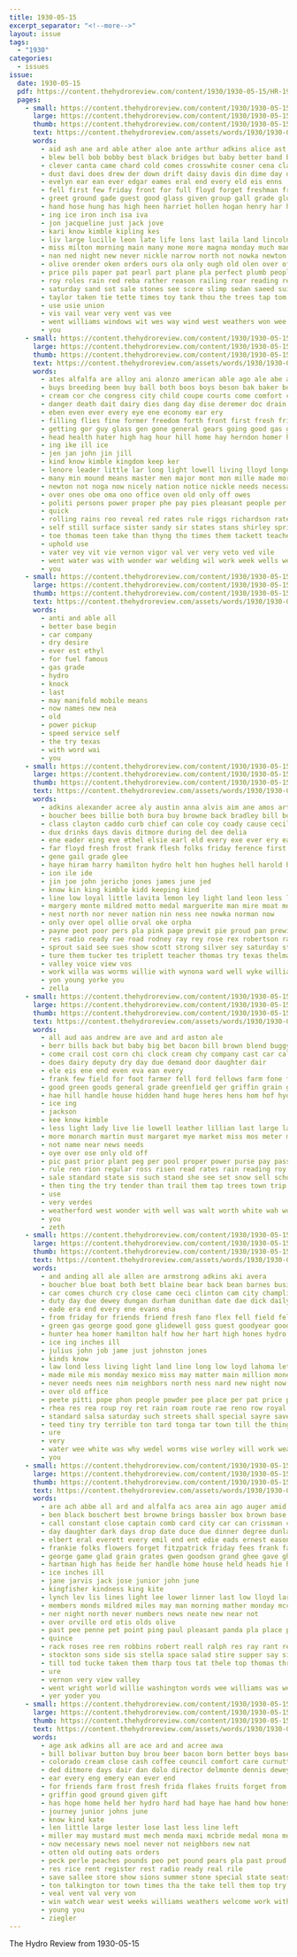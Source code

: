 ```yaml
---
title: 1930-05-15
excerpt_separator: "<!--more-->"
layout: issue
tags:
  - "1930"
categories:
  - issues
issue:
  date: 1930-05-15
  pdf: https://content.thehydroreview.com/content/1930/1930-05-15/HR-1930-05-15.pdf
  pages:
    - small: https://content.thehydroreview.com/content/1930/1930-05-15/small/HR-1930-05-15-01.jpg
      large: https://content.thehydroreview.com/content/1930/1930-05-15/large/HR-1930-05-15-01.jpg
      thumb: https://content.thehydroreview.com/content/1930/1930-05-15/thumbnails/HR-1930-05-15-01.jpg
      text: https://content.thehydroreview.com/assets/words/1930/1930-05-15/HR-1930-05-15-01.txt
      words:
        - aid ash ane ard able ather aloe ante arthur adkins alice ast appleman ary acree archer ago ally addi arche all are ave and aria
        - blew bell bob bobby best black bridges but baby better band boy bisnette buy bert brought bet bella bands back ball been bath bie bud boob both bill blown big
        - clever canta came chard cold comes crosswhite cosner cena class choi company cody close cash craig con cabot
        - dust davi does drew der down drift daisy davis din dime day dance days date david deere dare director
        - evelyn ear ean ever edgar eames eral end every eld eis enns
        - fell first few friday front for full floyd forget freshman from fresh filling felt fire forrest fite frances ford fred fine fer fiss friend farni flood felton frost fie
        - greet ground gade guest good glass given group gall grade glory gara guise george glen
        - hand hose hung has high heen harriet hollen hogan henry har hed hie hess haya house henke hydro hail hin had howard her heading hen heart honor home hafer harry held
        - ing ice iron inch isa iva
        - jon jacqueline just jack jove
        - kari know kimble kipling kes
        - liv large lucille leon late life lons last laila land lincoln low like lemon laughter
        - miss milton morning main many mone more magna monday much man men made misty most moore may mathe meta middle mine maid matter mers marvel mile merry mess miller music mill mura mae miles
        - nan ned night new never nickle narrow north not nowka newton niece numbers nims nas now necessary
        - olive orender oken orders ours ola only ough old olen over off
        - price pils paper pat pearl part plane pla perfect plumb people pink past present pounds public polite peat points president posta pool prayer pope place peer post pay
        - roy roles rain red reba rather reason railing roar reading ren rose reber roses rest raia rear render rosemary rae
        - saturday sand sot sale stones see score slimp sedan saeed suitor service son sei soul said stage shantz solo simmons spar sallee susie stella she sorrow sole speake seen soon staples sons standing shall spies station street sugar such smith stange shown step say storm stockton sunday school spanish sor sais shea sat stom sam sun shows south stroke stevens second
        - taylor taken tie tette times toy tank thou the trees tap tom thad talent thiele tin thing ting till ted tha thomas town tudor tho takes ten tant them then tea
        - use usie union
        - vis vail vear very vent vas vee
        - went williams windows wit wes way wind west weathers won wee waller wynona willis warkentin washington wire white wife wing ways weeks week wool will wheat wyss wat worm well willa weather wayne with wan walker was water
        - you
    - small: https://content.thehydroreview.com/content/1930/1930-05-15/small/HR-1930-05-15-02.jpg
      large: https://content.thehydroreview.com/content/1930/1930-05-15/large/HR-1930-05-15-02.jpg
      thumb: https://content.thehydroreview.com/content/1930/1930-05-15/thumbnails/HR-1930-05-15-02.jpg
      text: https://content.thehydroreview.com/assets/words/1930/1930-05-15/HR-1930-05-15-02.txt
      words:
        - ates alfalfa are alloy ani alonzo american able ago ale abe all aim august ard and ason ather america awe ain arma
        - buys breeding been buy ball both boos boys beson bak baker boese better but bey bright bring bran best breed butter barnes barn battle britain bill baldwin bese bones back bread
        - cream cor che congress city child coupe courts come comfort clerk choice caddo cooling court cost clear cure cough certain came conta cousin college clyde can colson canada cellars corners cake
        - danger death dait dairy dies dang day dise deremer doc drain dinner during days dant
        - eben even ever every eye ene economy ear ery
        - filling flies fine former freedom forth front first fresh friday frank farm from fix farmer found favor fruit for
        - getting gor guy glass gen gone general gears going good gas gover grain guest ger germ goods govern george gillett
        - head health hater high hag hour hill home hay herndon homer holmes how harris him her hue hafer hard hydro has house hinton
        - ing ike ill ice
        - jen jan john jin jill
        - kind know kimble kingdom keep ker
        - lenore leader little lar long light lowell living lloyd longest laws lack let lower law lis land leo lees life low look
        - many min mound means master men major mont mon mille made more most miller miles munch may middle monday mineral man
        - newton not noga now nicely nation notice nickle needs necessary neeley new nutter
        - over ones obe oma ono office oven old only off owes
        - politi persons power proper phe pay pies pleasant people per president person ports pork pow patience pretty public price piles pro past
        - quick
        - rolling rains roo reveal red rates rule riggs richardson rate roy reg rear reason reasons run ren rain rickets roller ross
        - self still surface sister sandy sir states stans shirley spring she station sunday six stockton sane set sunshine state setting sedan springs stone sickles school see supp stables sheriff steel such service summer standley shock sun sack session speech sos serena seats sick
        - toe thomas teen take than thyng tho times them tackett teacher tates the tudor tes tary tate tar tillman takes taste town
        - uphold use
        - vater vey vit vie vernon vigor val ver very veto ved vile
        - went water was with wonder war welding wil work week wells well wide wife windows warn will ward while
        - you
    - small: https://content.thehydroreview.com/content/1930/1930-05-15/small/HR-1930-05-15-03.jpg
      large: https://content.thehydroreview.com/content/1930/1930-05-15/large/HR-1930-05-15-03.jpg
      thumb: https://content.thehydroreview.com/content/1930/1930-05-15/thumbnails/HR-1930-05-15-03.jpg
      text: https://content.thehydroreview.com/assets/words/1930/1930-05-15/HR-1930-05-15-03.txt
      words:
        - anti and able all
        - better base begin
        - car company
        - dry desire
        - ever est ethyl
        - for fuel famous
        - gas grade
        - hydro
        - knock
        - last
        - may manifold mobile means
        - now names new nea
        - old
        - power pickup
        - speed service self
        - the try texas
        - with word wai
        - you
    - small: https://content.thehydroreview.com/content/1930/1930-05-15/small/HR-1930-05-15-04.jpg
      large: https://content.thehydroreview.com/content/1930/1930-05-15/large/HR-1930-05-15-04.jpg
      thumb: https://content.thehydroreview.com/content/1930/1930-05-15/thumbnails/HR-1930-05-15-04.jpg
      text: https://content.thehydroreview.com/assets/words/1930/1930-05-15/HR-1930-05-15-04.txt
      words:
        - adkins alexander acree aly austin anna alvis aim ane amos arthur and ani are
        - boucher bees billie both bura buy browne back bradley bill boys business bel been brow bartley bae bus basket barnard ball butler brought but best
        - class clayton caddo curb chief can cole coy coady cause cecil comment chloe couch chester cant court cal coop calle charley city colle carmen college clyde clarence charles cine
        - dux drinks days davis ditmore during del dee delia
        - ene eader eing eve ethel elsie earl eld every exe ever ery ear ellen
        - far floyd fresh frost frank flesh folks friday ference first fruit farmer frances felton fountain from for florence full fitzpatrick few fess
        - gene gail grade glee
        - haye hiram harry hamilton hydro helt hon hughes hell harold heger hin has had helen hinton honor
        - ion ile ide
        - jin joe john jericho jones james june jed
        - know kin king kimble kidd keeping kind
        - line low loyal little lavita lemon ley light land leon less love ligh large loving last lewis lloyd luther losing lee life lae live
        - margery monte mildred motto medal marguerite man mire moat mond martha mat moore members may merle meats more mustard miller mers men much mince ming melba
        - nest north nor never nation nin ness nee nowka norman now
        - only over opel ollie orval oke orpha
        - payne peot poor pers pla pink page prewit pie proud pan prewitt pei people place proper
        - res radio ready rae road rodney ray rey rose rex robertson ralph row richart room raymond rack reber
        - sprout said see sues show scott strong silver sey saturday staples store shirk seen sher standard shermer sare such shana school sip smile sit she service second sall state simmons stay spenser
        - ture them tucker tes triplett teacher thomas try texas thelma team the tardy terrace thing tur than town track tho taylor thom
        - valley voice view vos
        - work willa was worms willie with wynona ward well wyke williams weer won western will wilma water
        - yon young yorke you
        - zella
    - small: https://content.thehydroreview.com/content/1930/1930-05-15/small/HR-1930-05-15-05.jpg
      large: https://content.thehydroreview.com/content/1930/1930-05-15/large/HR-1930-05-15-05.jpg
      thumb: https://content.thehydroreview.com/content/1930/1930-05-15/thumbnails/HR-1930-05-15-05.jpg
      text: https://content.thehydroreview.com/assets/words/1930/1930-05-15/HR-1930-05-15-05.txt
      words:
        - all aud aas andrew are ave and ard aston ale
        - berr bills back but baby big bet bacon bill brown blend buggy bulk both been blew bring
        - come crail cost corn chi clock cream chy company cast car call cee cover coffee clerk case city caves
        - does dairy deputy dry day due demand door daughter dair
        - ele eis ene end even eva ean every
        - frank few field for foot farmer fell ford fellows farm fone fed found fine from fee first fae
        - good green goods general grade greenfield ger griffin grain gal
        - hae hill handle house hidden hand huge heres hens hom hof hydro has how hancock
        - ice ing
        - jackson
        - kee know kimble
        - less light lady live lie lowell leather lillian last large lal lene like line list
        - more monarch martin must margaret mye market miss mos meter mana mond much mis matter may meats miles miller main mel
        - not name near news needs
        - oye over ose only old off
        - pic past prior plant peg per pool proper power purse pay pass price place
        - rule ren rion regular ross risen read rates rain reading roy rou regen
        - sale standard state sis such stand she see set snow sell school ster star street silks show stock shall saturday shows south start smart said sleet shirley stands sal strong second son stains service smaller short storm sega smiles sun
        - then ting the try tender than trail them tap trees town trip taylor tell tea test ton tomer tan thay
        - use
        - very verdes
        - weatherford west wonder with well was walt worth white wah woolen will week williams weymouth wing while works wear wee water want
        - you
        - zeth
    - small: https://content.thehydroreview.com/content/1930/1930-05-15/small/HR-1930-05-15-06.jpg
      large: https://content.thehydroreview.com/content/1930/1930-05-15/large/HR-1930-05-15-06.jpg
      thumb: https://content.thehydroreview.com/content/1930/1930-05-15/thumbnails/HR-1930-05-15-06.jpg
      text: https://content.thehydroreview.com/assets/words/1930/1930-05-15/HR-1930-05-15-06.txt
      words:
        - and anding all ale allen are armstrong adkins aki avera
        - boucher blue boat both bett blaine bear back bean barnes business better bar bring bradley but busi boy buy battle buss beams beg brings barber body
        - car comes church cry close came ceci clinton cam city champlin chee cure craig cee courts come can
        - duty day due dewey dungan durham dunithan date dae dick daily
        - eade era end every ene evans ena
        - from friday for friends friend fresh fano flex fell field felton found
        - green gas george good gone glidewell goss guest goodyear goodson gain
        - hunter hea homer hamilton half how her hart high hones hydro home has hite health henke had hinton
        - ice ing inches ill
        - julius john job jame just johnston jones
        - kinds know
        - law lond less living light land line long low loyd lahoma let live left
        - made mile mis monday mexico miss may matter main million money man morea more mai might mildred mura mane
        - never needs nees nim neighbors north ness nard new night now
        - over old office
        - peete pitti pope phon people powder pee place per pat price paul present
        - rhea res rea roup roy ret rain roam route rae reno row royal riggs
        - standard salsa saturday such streets shall special sayre save sani sells school stretch simmons sturdy saving see service sale she sister street strong sary speed six summer seas sunday suda sales station show son stranger saga
        - teed tiny try terrible ton tard tonga tar town till the thing trucks tunning takes thomas
        - ure
        - very
        - water wee white was why wedel worms wise worley will work weathers way wes while went weatherford waller wagnon walter with west week
        - you
    - small: https://content.thehydroreview.com/content/1930/1930-05-15/small/HR-1930-05-15-07.jpg
      large: https://content.thehydroreview.com/content/1930/1930-05-15/large/HR-1930-05-15-07.jpg
      thumb: https://content.thehydroreview.com/content/1930/1930-05-15/thumbnails/HR-1930-05-15-07.jpg
      text: https://content.thehydroreview.com/assets/words/1930/1930-05-15/HR-1930-05-15-07.txt
      words:
        - are ach abbe all ard and alfalfa acs area ain ago auger amid
        - ben black boschert best browne brings bassler box brown base buy brother ball bridges baker bio bond but been brecht better back
        - call constant close captain comb card city car can crissman come chain child carrier christine cope came cao cham cady class che company claude collins
        - day daughter dark days drop date duce due dinner degree dunlap
        - elbert eral everett every emil end ent edie eads ernest eason emerson
        - frankie folks flowers forget fitzpatrick friday fees frank faas free foreman feder few front first from for fath farm
        - george game glad grain grates gwen goodson grand ghee gave ghering good grew guest gran geary given goes
        - hartman high has heide her handle home house held heads hie hater haggard hinton hardware hold how hydro hans hae harvest harvester
        - ice inches ill
        - jane jarvis jack jose junior john june
        - kingfisher kindness king kite
        - lynch lev lis lines light lee lower linner last low lloyd large later like
        - members monds mildred miles may man morning mather monday mccormick many mae mew mike moore mccullock miss mon men much
        - ner night north never numbers news neate new near not
        - over orville ord otis olds olive
        - past pee penne pet point ping paul pleasant panda pla place points pins present ports per pei peal
        - quince
        - rack roses ree ren robbins robert reall ralph res ray rant reach read
        - stockton sons side sis stella space salad stire supper say sick sylvester son shall seeds see sam smile shoe saturday sap straw small smith sunday snyder screen sites square sieve six stay shelton school save she suter service salis
        - till tod tucke taken them tharp tous tat thele top thomas thresher the too town treat
        - ure
        - vernon very view valley
        - went wright world willie washington words wee williams was wey washita white weed water will weeks weatherford wife while wit well work wide wheat with write week watt walter west wyatt
        - yer yoder you
    - small: https://content.thehydroreview.com/content/1930/1930-05-15/small/HR-1930-05-15-08.jpg
      large: https://content.thehydroreview.com/content/1930/1930-05-15/large/HR-1930-05-15-08.jpg
      thumb: https://content.thehydroreview.com/content/1930/1930-05-15/thumbnails/HR-1930-05-15-08.jpg
      text: https://content.thehydroreview.com/assets/words/1930/1930-05-15/HR-1930-05-15-08.txt
      words:
        - age ask adkins all are ace ard and acree awa
        - bill bolivar button buy brou beer bacon born better boys base but baby box butter battle big bei been
        - colorado cream close cash coffee council comfort care curnutt city craft clock course col clyde chair credit carry car came check cand chas can childress card case come
        - ded ditmore days dair dan dolo director delmonte dennis dewey done
        - ear every eng emery ean ever end
        - for friends farm frost fresh frida flakes fruits forget from feather fate freshman first far fire frank
        - griffin good ground given gift
        - has hope home held her hydro hard had haye hae hand how hones honor high ham
        - journey junior johns june
        - know kind kate
        - len little large lester lose last less line left
        - miller may mustard must mech menda maxi mcbride medal mona much many mis mean money more men made
        - now necessary news noel never not neighbors new nat
        - otten old outing oats orders
        - peck perle peaches pounds peo pet pound pears pla past proud pork pitzer per place
        - res rice rent register rest radio ready real rile
        - save sallee store show sions summer stone special state seats school super she stuff salt schools sell sugar service saturday see senior son stock
        - ton talkington tor town times tha the take tell them top try taylor
        - veal vent val very von
        - win watch wear west weeks williams weathers welcome work with want will william well winning white wish whitten way was week western won wait
        - young you
        - ziegler
---
```


The Hydro Review from 1930-05-15

<!--more-->

